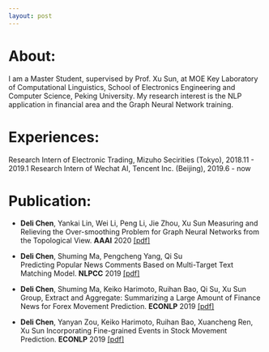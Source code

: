 ```yaml
---
layout: post
---
```

<!-- <img src="/images/fulls/07.jpg" class="fit image">  -->
# About:
I am a Master Student, supervised by Prof. Xu Sun, at MOE Key Laboratory of Computational Linguistics, School of Electronics Engineering and Computer Science, Peking University. My research interest is the NLP application in financial area and the Graph Neural Network training.

# Experiences:
Research Intern of Electronic Trading, Mizuho Secirities (Tokyo), 2018.11 - 2019.1
Research Intern of Wechat AI, Tencent Inc. (Beijing), 2019.6 - now

# Publication:

- **Deli Chen**, Yankai Lin, Wei Li, Peng Li, Jie Zhou, Xu Sun
Measuring and Relieving the Over-smoothing Problem for Graph Neural Networks from the Topological View.
**AAAI** 2020 [[pdf]](https://arxiv.org/abs/1909.03211)

- **Deli Chen**, Shuming Ma, Pengcheng Yang, Qi Su  
Predicting Popular News Comments Based on Multi-Target Text Matching Model.
**NLPCC** 2019 [[pdf]](https://link.springer.com/chapter/10.1007/978-3-030-32233-5_48)

- **Deli Chen**, Shuming Ma, Keiko Harimoto, Ruihan Bao, Qi Su, Xu Sun 
Group, Extract and Aggregate: Summarizing a Large Amount of Finance News for Forex Movement Prediction.
**ECONLP** 2019 [[pdf]](https://arxiv.org/abs/1910.05032)

- **Deli Chen**, Yanyan Zou, Keiko Harimoto, Ruihan Bao, Xuancheng Ren, Xu Sun
Incorporating Fine-grained Events in Stock Movement Prediction.
**ECONLP** 2019 [[pdf]](https://arxiv.org/abs/1910.05078)